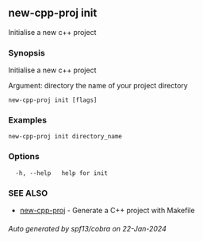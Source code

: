 ## new-cpp-proj init

Initialise a new c++ project

### Synopsis


Initialise a new c++ project

Argument:
  directory    the name of your project directory


```
new-cpp-proj init [flags]
```

### Examples

```
new-cpp-proj init directory_name
```

### Options

```
  -h, --help   help for init
```

### SEE ALSO

* [new-cpp-proj](new-cpp-proj.md)	 - Generate a C++ project with Makefile

###### Auto generated by spf13/cobra on 22-Jan-2024
